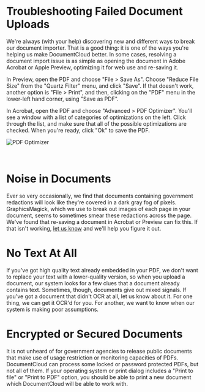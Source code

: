 # Troubleshooting Failed Document Uploads

We're always (with your help) discovering new and different ways to break our document importer. That is a good thing: it is one of the ways you're helping us make DocumentCloud better. In some cases, resolving a document import issue is as simple as opening the document in Adobe Acrobat or Apple Preview, optimizing it for web use and re-saving it.

In Preview, open the PDF and choose "File > Save As". Choose "Reduce File Size" from the "Quartz Filter" menu, and click "Save". If that doesn't work, another option is "File > Print", and then, clicking on the "PDF" menu in the lower-left hand corner, using "Save as PDF".

In Acrobat, open the PDF and choose "Advanced > PDF Optimizer". You'll see a window with a list of categories of optimizations on the left. Click through the list, and make sure that all of the possible optimizations are checked. When you're ready, click "Ok" to save the PDF.

![PDF Optimizer][]

&nbsp;

# Noise in Documents

Ever so very occasionally, we find that documents containing government redactions will look like they're covered in a dark gray fog of pixels. GraphicsMagick, which we use to break out images of each page in your document, seems to sometimes smear these redactions across the page. We've found that re-saving a document in Acrobat or Preview can fix this. If that isn't working, [let us know][] and we'll help you figure it out.
 
# No Text At All

If you've got high quality text already embedded in your PDF, we don't want to replace your text with a lower-quality version, so when you upload a document, our system looks for a few clues that a document already contains text. Sometimes, though, documents give out mixed signals. If you've got a document that didn't OCR at all, let us know about it. For one thing, we can get it OCR'd for you. For another, we want to know when our system is making poor assumptions.
 
# Encrypted or Secured Documents 

It is not unheard of for government agencies to release public documents that make use of usage restriction or monitoring capacities of PDFs. DocumentCloud can process some locked or password protected PDFs, but not all of them. If your operating system or print dialog includes a "Print to file" or "Print to PDF" option, you should be able to print a new document which DocumentCloud will be able to work with.

[Reduce File Size]: /images/help/reduce_file_size.jpg
[PDF Optimizer]: /images/help/pdf_optimizer.jpg
[let us know]: javascript:dc.app.workspace.help.openContactDialog()
